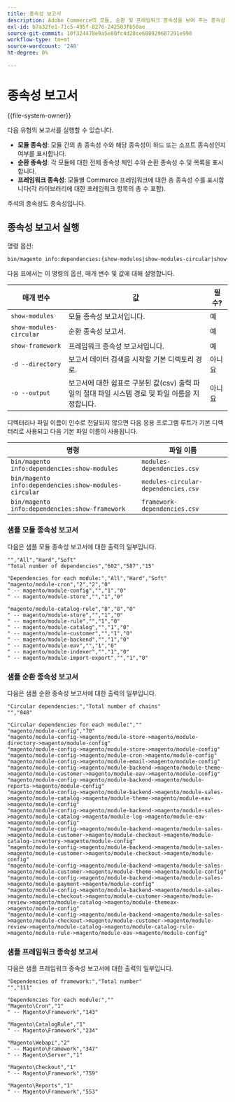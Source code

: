 ```yaml
---
title: 종속성 보고서
description: Adobe Commerce의 모듈, 순환 및 프레임워크 종속성을 보여 주는 종속성 보고서를 만드는 방법을 알아봅니다. 분석 및 보고 도구를 살펴봅니다.
exl-id: b7a32fe1-71c5-495f-8276-242503fb50ae
source-git-commit: 10f324478e9a5e80fc4d28ce680929687291e990
workflow-type: tm+mt
source-wordcount: '248'
ht-degree: 0%

---
```


# 종속성 보고서

{{file-system-owner}}

다음 유형의 보고서를 실행할 수 있습니다.

- **모듈 종속성**: 모듈 간의 총 종속성 수와 해당 종속성이 하드 또는 소프트 종속성인지 여부를 표시합니다.
- **순환 종속성**: 각 모듈에 대한 전체 종속성 체인 수와 순환 종속성 수 및 목록을 표시합니다.
- **프레임워크 종속성**: 모듈별 Commerce 프레임워크에 대한 총 종속성 수를 표시합니다(각 라이브러리에 대한 프레임워크 항목의 총 수 포함).

주석의 종속성도 종속성입니다.

## 종속성 보고서 실행

명령 옵션:

```bash
bin/magento info:dependencies:{show-modules|show-modules-circular|show-framework} [-d|--directory="<path>"] [-o|--output="<path and filename"]
```

다음 표에서는 이 명령의 옵션, 매개 변수 및 값에 대해 설명합니다.

| 매개 변수 | 값 | 필수? |
| ----------------------- | -------------------------------------------------------------------------------------------------------------------- | --------- |
| `show-modules` | 모듈 종속성 보고서입니다. | 예 |
| `show-modules-circular` | 순환 종속성 보고서. | 예 |
| `show-framework` | 프레임워크 종속성 보고서입니다. | 예 |
| `-d --directory` | 보고서 데이터 검색을 시작할 기본 디렉토리 경로. | 아니요 |
| `-o --output` | 보고서에 대한 쉼표로 구분된 값(csv) 출력 파일의 절대 파일 시스템 경로 및 파일 이름을 지정합니다. | 아니요 |

디렉터리나 파일 이름이 인수로 전달되지 않으면 다음 응용 프로그램 루트가 기본 디렉터리로 사용되고 다음 기본 파일 이름이 사용됩니다.

| 명령 | 파일 이름 |
| ----------------------------------------------------- | ----------------------------------- |
| `bin/magento info:dependencies:show-modules` | `modules-dependencies.csv` |
| `bin/magento info:dependencies:show-modules-circular` | `modules-circular-dependencies.csv` |
| `bin/magento info:dependencies:show-framework` | `framework-dependencies.csv` |

### 샘플 모듈 종속성 보고서

다음은 샘플 모듈 종속성 보고서에 대한 출력의 일부입니다.

```
"","All","Hard","Soft"
"Total number of dependencies","602","587","15"

"Dependencies for each module:","All","Hard","Soft"
"magento/module-cron","2","2","0"
" -- magento/module-config","","1","0"
" -- magento/module-store","","1","0"

"magento/module-catalog-rule","8","8","0"
" -- magento/module-store","","1","0"
" -- magento/module-rule","","1","0"
" -- magento/module-catalog","","1","0"
" -- magento/module-customer","","1","0"
" -- magento/module-backend","","1","0"
" -- magento/module-eav","","1","0"
" -- magento/module-indexer","","1","0"
" -- magento/module-import-export","","1","0"
```

### 샘플 순환 종속성 보고서

다음은 샘플 순환 종속성 보고서에 대한 출력의 일부입니다.

```
"Circular dependencies:","Total number of chains"
"","848"

"Circular dependencies for each module:",""
"magento/module-config","70"
"magento/module-config->magento/module-store->magento/module-directory->magento/module-config"
"magento/module-config->magento/module-store->magento/module-config"
"magento/module-config->magento/module-cron->magento/module-config"
"magento/module-config->magento/module-email->magento/module-config"
"magento/module-config->magento/module-backend->magento/module-theme->magento/module-customer->magento/module-eav->magento/module-config"
"magento/module-config->magento/module-backend->magento/module-reports->magento/module-config"
"magento/module-config->magento/module-backend->magento/module-sales->magento/module-catalog->magento/module-theme->magento/module-eav->magento/module-config"
"magento/module-config->magento/module-backend->magento/module-sales->magento/module-catalog->magento/module-log->magento/module-eav->magento/module-config"
"magento/module-config->magento/module-backend->magento/module-sales->magento/module-customer->magento/module-checkout->magento/module-catalog-inventory->magento/module-config"
"magento/module-config->magento/module-backend->magento/module-sales->magento/module-customer->magento/module-checkout->magento/module-config"
"magento/module-config->magento/module-backend->magento/module-sales->magento/module-customer->magento/module-theme->magento/module-config"
"magento/module-config->magento/module-backend->magento/module-sales->magento/module-payment->magento/module-config"
"magento/module-config->magento/module-backend->magento/module-sales->magento/module-checkout->magento/module-customer->magento/module-review->magento/module-catalog->magento/module-themeax->magento/module-config"
"magento/module-config->magento/module-backend->magento/module-sales->magento/module-checkout->magento/module-customer->magento/module-review->magento/module-catalog->magento/module-catalog-rule->magento/module-rule->magento/module-eav->magento/module-config"
```

### 샘플 프레임워크 종속성 보고서

다음은 샘플 프레임워크 종속성 보고서에 대한 출력의 일부입니다.

```
"Dependencies of framework:","Total number"
"","111"

"Dependencies for each module:",""
"Magento\Cron","1"
" -- Magento\Framework","143"

"Magento\CatalogRule","1"
" -- Magento\Framework","234"

"Magento\Webapi","2"
" -- Magento\Framework","347"
" -- Magento\Server","1"

"Magento\Checkout","1"
" -- Magento\Framework","759"

"Magento\Reports","1"
" -- Magento\Framework","553"
```
